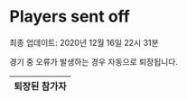 # Players sent off
최종 업데이트: 2020년 12월 16일 22시 31분


경기 중 오류가 발생하는 경우 자동으로 퇴장됩니다.


| 퇴장된 참가자 |
|:---:|